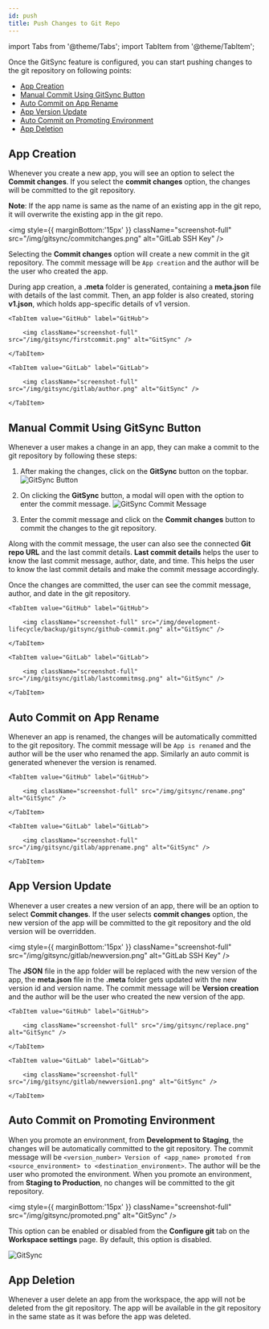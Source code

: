 ```yaml
---
id: push
title: Push Changes to Git Repo
---
```


import Tabs from '@theme/Tabs';
import TabItem from '@theme/TabItem';

Once the GitSync feature is configured, you can start pushing changes to the git repository on following points:

- [App Creation](#)
- [Manual Commit Using GitSync Button](#)
- [Auto Commit on App Rename](#)
- [App Version Update](#)
- [Auto Commit on Promoting Environment](#)
- [App Deletion](#)

## App Creation

Whenever you create a new app, you will see an option to select the **Commit changes**. If you select the **commit changes** option, the changes will be committed to the git repository.

**Note**: If the app name is same as the name of an existing app in the git repo, it will overwrite the existing app in the git repo.

<img style={{ marginBottom:'15px' }} className="screenshot-full" src="/img/gitsync/commitchanges.png" alt="GitLab SSH Key" />

Selecting the **Commit changes** option will create a new commit in the git repository. The commit message will be `App creation` and the author will be the user who created the app.

During app creation, a **.meta** folder is generated, containing a **meta.json** file with details of the last commit. Then, an app folder is also created, storing **v1.json**, which holds app-specific details of v1 version.

<Tabs>

    <TabItem value="GitHub" label="GitHub"> 

        <img className="screenshot-full" src="/img/gitsync/firstcommit.png" alt="GitSync" />

    </TabItem>

    <TabItem value="GitLab" label="GitLab"> 

        <img className="screenshot-full" src="/img/gitsync/gitlab/author.png" alt="GitSync" />

    </TabItem>

</Tabs>

## Manual Commit Using GitSync Button

Whenever a user makes a change in an app, they can make a commit to the git repository by following these steps:

1. After making the changes, click on the **GitSync** button on the topbar. 
    <img className="screenshot-full" src="/img/development-lifecycle/backup/gitsync/gitsync-button.png" alt="GitSync Button" />

2. On clicking the **GitSync** button, a modal will open with the option to enter the commit message. 
    <img className="screenshot-full" src="/img/development-lifecycle/backup/gitsync/commit-message.png" alt="GitSync Commit Message" />

3. Enter the commit message and click on the **Commit changes** button to commit the changes to the git repository. 

Along with the commit message, the user can also see the connected **Git repo URL** and the last commit details. **Last commit details** helps the user to know the last commit message, author, date, and time. This helps the user to know the last commit details and make the commit message accordingly.

Once the changes are committed, the user can see the commit message, author, and date in the git repository.

<Tabs>

    <TabItem value="GitHub" label="GitHub"> 

        <img className="screenshot-full" src="/img/development-lifecycle/backup/gitsync/github-commit.png" alt="GitSync" />

    </TabItem>

    <TabItem value="GitLab" label="GitLab"> 

        <img className="screenshot-full" src="/img/gitsync/gitlab/lastcommitmsg.png" alt="GitSync" />

    </TabItem>

</Tabs>

## Auto Commit on App Rename

Whenever an app is renamed, the changes will be automatically committed to the git repository. The commit message will be `App is renamed` and the author will be the user who renamed the app. Similarly an auto commit is generated whenever the version is renamed.

<Tabs>

    <TabItem value="GitHub" label="GitHub"> 

        <img className="screenshot-full" src="/img/gitsync/rename.png" alt="GitSync" />

    </TabItem>

    <TabItem value="GitLab" label="GitLab"> 

        <img className="screenshot-full" src="/img/gitsync/gitlab/apprename.png" alt="GitSync" />

    </TabItem>

</Tabs>

## App Version Update

Whenever a user creates a new version of an app, there will be an option to select **Commit changes**. If the user selects **commit changes** option, the new version of the app will be committed to the git repository and the old version will be overridden.

<img style={{ marginBottom:'15px' }} className="screenshot-full" src="/img/gitsync/gitlab/newversion.png" alt="GitLab SSH Key" />

The **JSON** file in the app folder will be replaced with the new version of the app, the **meta.json** file in the **.meta** folder gets updated with the new version id and version name. The commit message will be **Version creation** and the author will be the user who created the new version of the app. 

<Tabs>

    <TabItem value="GitHub" label="GitHub"> 

        <img className="screenshot-full" src="/img/gitsync/replace.png" alt="GitSync" />

    </TabItem>

    <TabItem value="GitLab" label="GitLab"> 

        <img className="screenshot-full" src="/img/gitsync/gitlab/newversion1.png" alt="GitSync" />

    </TabItem>

</Tabs>

## Auto Commit on Promoting Environment

When you promote an environment, from **Development to Staging**, the changes will be automatically committed to the git repository. The commit message will be `<version_number> Version of <app_name> promoted from <source_environment> to <destination_environment>`. The author will be the user who promoted the environment. When you promote an environment, from **Staging to Production**, no changes will be committed to the git repository.

<img style={{ marginBottom:'15px' }} className="screenshot-full" src="/img/gitsync/promoted.png" alt="GitSync" />

This option can be enabled or disabled from the **Configure git** tab on the **Workspace settings** page. By default, this option is disabled.

<img className="screenshot-full" src="/img/gitsync/autocommit-v2.png" alt="GitSync" />

## App Deletion

Whenever a user delete an app from the workspace, the app will not be deleted from the git repository. The app will be available in the git repository in the same state as it was before the app was deleted.

